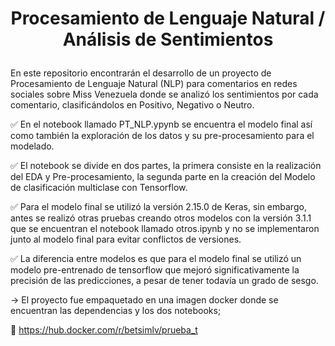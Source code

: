# <p align="center">Procesamiento de Lenguaje Natural / Análisis de Sentimientos</p>

En este repositorio encontrarán el desarrollo de un proyecto de Procesamiento de Lenguaje Natural (NLP) para comentarios en redes sociales sobre Miss Venezuela donde se analizó los sentimientos por cada comentario, clasificándolos en Positivo, Negativo o Neutro.

&#x2705; En el notebook llamado PT_NLP.ypynb se encuentra el modelo final así como también la exploración de los datos y su pre-procesamiento para el modelado. 

&#x2705; El notebook se divide en dos partes, la primera consiste en la realización del EDA y Pre-procesamiento, la segunda parte en la creación del Modelo de clasificación multiclase con Tensorflow. 

&#x2705; Para el modelo final se utilizó la versión 2.15.0 de Keras, sin embargo, antes se realizó otras pruebas creando otros modelos con la versión 3.1.1 que se encuentran el notebook llamado otros.ipynb y no se implementaron junto al modelo final para evitar conflictos de versiones. 

&#x2705; La diferencia entre modelos es que para el modelo final se utilizó un modelo pre-entrenado de tensorflow que mejoró significativamente la precisión de las predicciones, a pesar de tener todavía un grado de sesgo. 

→ El proyecto fue empaquetado en una imagen docker donde se encuentran las dependencias y los dos notebooks;

:whale: https://hub.docker.com/r/betsimlv/prueba_t

